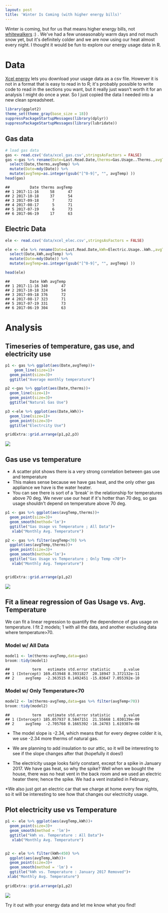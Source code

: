 ```yaml
---
layout: post
title: 'Winter Is Coming (with higher energy bills)'
---
```



Winter is coming, but for us that means higher energy bills, not [whitewalkers](http://gameofthrones.wikia.com/wiki/White_Walkers) :) . We've had a few unseasonably warm days and not much snow yet, but it's definitely colder and we are now using our heat almost every night. I thought it would be fun to explore our energy usage data in R. 


# Data
[Xcel energy](https://www.xcelenergy.com/) lets you download your usage data as a csv file. However it is not in a format that is easy to read in to R; it's probably possible to write code to read in the sections you want, but it really just wasn't worth it for an analysis I might do once a year. So I just copied the data I needed into a new clean spreadsheet.




```r
library(ggplot2)
theme_set(theme_gray(base_size = 18))
suppressPackageStartupMessages(library(dplyr))
suppressPackageStartupMessages(library(lubridate))
```

## Gas data

```r
# load gas data
gas <- read.csv('data/xcel_gas.csv',stringsAsFactors = FALSE)
gas <-gas %>% rename(Date=Last.Read.Date,therms=Gas.Usage..Therms.,avgTemp=Average.Temperature) %>% 
  select(Date,therms,avgTemp) %>% 
  mutate(Date=mdy(Date)) %>% 
  mutate(avgTemp=as.integer(gsub("[^0-9]", "", avgTemp) ))
head(gas)
```

```
##         Date therms avgTemp
## 1 2017-11-16     58      47
## 2 2017-10-18     37      54
## 3 2017-09-18      7      72
## 4 2017-08-17      5      71
## 5 2017-07-19      6      73
## 6 2017-06-19     17      63
```



## Electric Data

```r
ele <- read.csv('data/xcel_elec.csv',stringsAsFactors = FALSE)

ele <- ele %>% rename(Date=Last.Read.Date,kWh=Electric.Usage..kWh.,avgTemp=Average.Temperature) %>% 
  select(Date,kWh,avgTemp) %>% 
  mutate(Date=mdy(Date)) %>% 
  mutate(avgTemp=as.integer(gsub("[^0-9]", "", avgTemp) ))

head(ele)
```

```
##         Date kWh avgTemp
## 1 2017-11-16 340      47
## 2 2017-10-18 324      54
## 3 2017-09-18 376      72
## 4 2017-08-17 323      71
## 5 2017-07-19 331      73
## 6 2017-06-19 304      63
```



# Analysis

## Timeseries of temperature, gas use, and electricity use

```r
p1 <- gas %>% ggplot(aes(Date,avgTemp))+
    geom_line(size=1)+
  geom_point(size=3)+
  ggtitle("Average monthly temperature")

p2 <-gas %>% ggplot(aes(Date,therms))+
  geom_line(size=1)+
  geom_point(size=3)+
  ggtitle("Natural Gas Use")

p3 <-ele %>% ggplot(aes(Date,kWh))+
  geom_line(size=1)+
  geom_point(size=3)+
  ggtitle("Electrcity Use")

gridExtra::grid.arrange(p1,p2,p3)
```

![](/images/energy_use/unnamed-chunk-5-1.png)<!-- -->


## Gas use vs temperature
* A scatter plot shows there is a very strong correlation between gas use and temperature
* This makes sense because we have gas heat, and the only other gas appliance we have is the water heater.
* You can see there is sort of a 'break' in the relationship for temperatures above 70 deg. We never use our heat if it's hotter than 70 deg, so gas usage shouldn't depend on temperature above 70 deg.



```r
p1 <- gas %>% ggplot(aes(avgTemp,therms))+
  geom_point(size=3)+
  geom_smooth(method='lm')+
  ggtitle("Gas Usage vs Temperature ; All Data")+
   xlab("Monthly Avg. Temperature")

p2 <- gas %>% filter(avgTemp<70) %>% 
  ggplot(aes(avgTemp,therms))+
  geom_point(size=3)+
  geom_smooth(method='lm')+
  ggtitle("Gas Usage vs Temperature ; Only Temp <70")+
   xlab("Monthly Avg. Temperature")


gridExtra::grid.arrange(p1,p2)
```

![](/images/energy_use/unnamed-chunk-6-1.png)<!-- -->

## Fit a linear regression of Gas Usage vs. Avg. Temperature

We can fit a linear regression to quantify the dependence of gas usage on temperature. I fit 2 models; 1 with all the data, and another excluding data where temperature>70.

### Model w/ All Data

```r
model1 <- lm(therms~avgTemp,data=gas)
broom::tidy(model1)
```

```
##          term   estimate std.error statistic      p.value
## 1 (Intercept) 169.453948 8.3931827  20.18947 3.372132e-11
## 2     avgTemp  -2.363515 0.1492451 -15.83647 7.055392e-10
```

### Model w/ Only Temperature<70

```r
model2 <- lm(therms~avgTemp,data=gas %>% filter(avgTemp<70))
broom::tidy(model2)
```

```
##          term   estimate std.error statistic      p.value
## 1 (Intercept) 185.057937 8.5847151  21.55668 1.030139e-09
## 2     avgTemp  -2.705768 0.1665392 -16.24703 1.619307e-08
```

* The model slope is -2.34, which means that for every degree colder it is, we use -2.34 more therms of natural gas. 
* We are planning to add insulation to our attic, so it will be interesting to see if the slope changes after that (hopefully it does!)

* The electricity usage looks fairly constant, except for a spike in January 2017. We have gas heat, so why the spike? Well when we bought the house, there was no heat vent in the back room and we used an electric heater there; hence the spike. We had a vent installed in February, 

*We also just got an electric car that we charge at home every few nights, so it will be interesting to see how that changes our electricity usage.



## Plot electricity use vs Temperature

```r
p1 <- ele %>% ggplot(aes(avgTemp,kWh))+
  geom_point(size=3)+
  geom_smooth(method = 'lm')+
  ggtitle("kWh vs. Temperature : All Data")+
   xlab("Monthly Avg. Temperature")


p2 <- ele %>% filter(kWh<450) %>%
  ggplot(aes(avgTemp,kWh))+
  geom_point(size=3)+
  geom_smooth(method = 'lm') +
  ggtitle("kWh vs. Temperature : January 2017 Removed")+
 xlab("Monthly Avg. Temperature")
   
gridExtra::grid.arrange(p1,p2)
```

![](/images/energy_use/unnamed-chunk-9-1.png)<!-- -->


Try it out with your energy data and let me know what you find!
